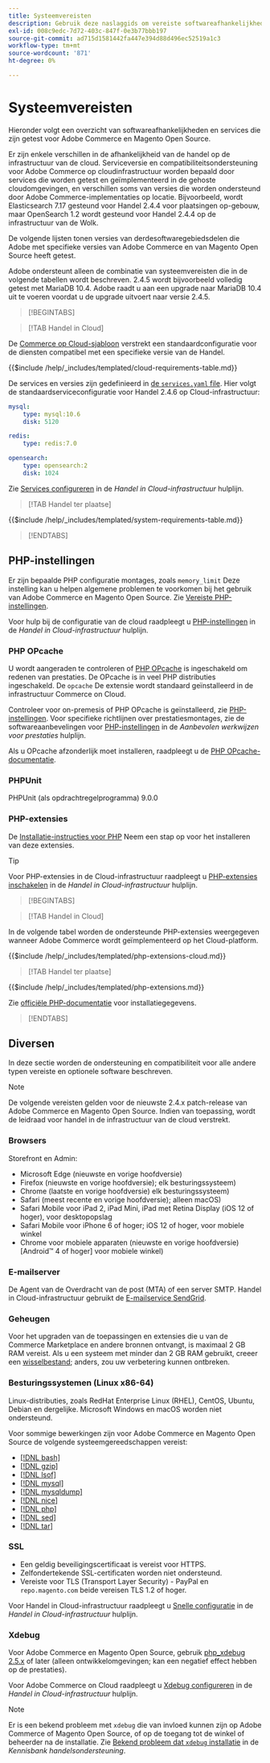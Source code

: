 ```yaml
---
title: Systeemvereisten
description: Gebruik deze naslaggids om vereiste softwareafhankelijkheden te identificeren die zijn getest met Adobe Commerce- en Magento Open Source-releases.
exl-id: 008c9edc-7d72-403c-847f-0e3b77bbb197
source-git-commit: ad715d1581442fa447e394d88d496ec52519a1c3
workflow-type: tm+mt
source-wordcount: '871'
ht-degree: 0%

---
```


# Systeemvereisten

Hieronder volgt een overzicht van softwareafhankelijkheden en services die zijn getest voor Adobe Commerce en Magento Open Source.

Er zijn enkele verschillen in de afhankelijkheid van de handel op de infrastructuur van de cloud. Serviceversie en compatibiliteitsondersteuning voor Adobe Commerce op cloudinfrastructuur worden bepaald door services die worden getest en geïmplementeerd in de gehoste cloudomgevingen, en verschillen soms van versies die worden ondersteund door Adobe Commerce-implementaties op locatie. Bijvoorbeeld, wordt Elasticsearch 7.17 gesteund voor Handel 2.4.4 voor plaatsingen op-gebouw, maar OpenSearch 1.2 wordt gesteund voor Handel 2.4.4 op de infrastructuur van de Wolk.

De volgende lijsten tonen versies van derdesoftwaregebiedsdelen die Adobe met specifieke versies van Adobe Commerce en van Magento Open Source heeft getest.

Adobe ondersteunt alleen de combinatie van systeemvereisten die in de volgende tabellen wordt beschreven. 2.4.5 wordt bijvoorbeeld volledig getest met MariaDB 10.4. Adobe raadt u aan een upgrade naar MariaDB 10.4 uit te voeren voordat u de upgrade uitvoert naar versie 2.4.5.

>[!BEGINTABS]

>[!TAB Handel in Cloud]

De [Commerce op Cloud-sjabloon](https://github.com/magento/magento-cloud) verstrekt een standaardconfiguratie voor de diensten compatibel met een specifieke versie van de Handel.

{{$include /help/_includes/templated/cloud-requirements-table.md}}

De services en versies zijn gedefinieerd in [de `services.yaml` file](https://github.com/magento/magento-cloud/blob/master/.magento/services.yaml). Hier volgt de standaardserviceconfiguratie voor Handel 2.4.6 op Cloud-infrastructuur:

```yaml
mysql:
    type: mysql:10.6
    disk: 5120

redis:
    type: redis:7.0

opensearch:
    type: opensearch:2
    disk: 1024
```

Zie [Services configureren](https://experienceleague.adobe.com/docs/commerce-cloud-service/user-guide/configure/service/services-yaml.html) in de _Handel in Cloud-infrastructuur_ hulplijn.

>[!TAB Handel ter plaatse]

{{$include /help/_includes/templated/system-requirements-table.md}}

>[!ENDTABS]

## PHP-instellingen

Er zijn bepaalde PHP configuratie montages, zoals `memory_limit` Deze instelling kan u helpen algemene problemen te voorkomen bij het gebruik van Adobe Commerce en Magento Open Source. Zie [Vereiste PHP-instellingen](prerequisites/php-settings.md).

Voor hulp bij de configuratie van de cloud raadpleegt u [PHP-instellingen](https://experienceleague.adobe.com/docs/commerce-cloud-service/user-guide/configure/app/php-settings.html) in de _Handel in Cloud-infrastructuur_ hulplijn.

### PHP OPcache

U wordt aangeraden te controleren of [PHP OPcache](https://www.php.net/manual/en/intro.opcache.php) is ingeschakeld om redenen van prestaties. De OPcache is in veel PHP distributies ingeschakeld. De `opcache` De extensie wordt standaard geïnstalleerd in de infrastructuur Commerce on Cloud.

Controleer voor on-premesis of PHP OPcache is geïnstalleerd, zie [PHP-instellingen](prerequisites/php-settings.md). Voor specifieke richtlijnen over prestatiesmontages, zie de softwareaanbevelingen voor [PHP-instellingen](https://experienceleague.adobe.com/docs/commerce-operations/performance-best-practices/software.html#php-settings) in de _Aanbevolen werkwijzen voor prestaties_ hulplijn.

Als u OPcache afzonderlijk moet installeren, raadpleegt u de [PHP OPcache-documentatie](https://www.php.net/manual/en/opcache.setup.php).

### PHPUnit

PHPUnit (als opdrachtregelprogramma) 9.0.0

### PHP-extensies

De [Installatie-instructies voor PHP](prerequisites/php-settings.md) Neem een stap op voor het installeren van deze extensies.

>[!TIP]
>
>Voor PHP-extensies in de Cloud-infrastructuur raadpleegt u [PHP-extensies inschakelen](https://experienceleague.adobe.com/docs/commerce-cloud-service/user-guide/configure/app/php-settings.html#enable-extensions) in de _Handel in Cloud-infrastructuur_ hulplijn.

>[!BEGINTABS]

>[!TAB Handel in Cloud]

In de volgende tabel worden de ondersteunde PHP-extensies weergegeven wanneer Adobe Commerce wordt geïmplementeerd op het Cloud-platform.

{{$include /help/_includes/templated/php-extensions-cloud.md}}

>[!TAB Handel ter plaatse]

{{$include /help/_includes/templated/php-extensions.md}}

Zie [officiële PHP-documentatie](https://www.php.net/manual/en/extensions.php) voor installatiegegevens.

>[!ENDTABS]

## Diversen

In deze sectie worden de ondersteuning en compatibiliteit voor alle andere typen vereiste en optionele software beschreven.

>[!NOTE]
>
>De volgende vereisten gelden voor de nieuwste 2.4.x patch-release van Adobe Commerce en Magento Open Source. Indien van toepassing, wordt de leidraad voor handel in de infrastructuur van de cloud verstrekt.

### Browsers

Storefront en Admin:

- Microsoft Edge (nieuwste en vorige hoofdversie)
- Firefox (nieuwste en vorige hoofdversie); elk besturingssysteem)
- Chrome (laatste en vorige hoofdversie) elk besturingssysteem)
- Safari (meest recente en vorige hoofdversie); alleen macOS)
- Safari Mobile voor iPad 2, iPad Mini, iPad met Retina Display (iOS 12 of hoger), voor desktopopslag
- Safari Mobile voor iPhone 6 of hoger; iOS 12 of hoger, voor mobiele winkel
- Chrome voor mobiele apparaten (nieuwste en vorige hoofdversie) [Android™ 4 of hoger] voor mobiele winkel)

### E-mailserver

De Agent van de Overdracht van de post (MTA) of een server SMTP. Handel in Cloud-infrastructuur gebruikt de [E-mailservice SendGrid](https://experienceleague.adobe.com/docs/commerce-cloud-service/user-guide/project/sendgrid.html).

### Geheugen

Voor het upgraden van de toepassingen en extensies die u van de Commerce Marketplace en andere bronnen ontvangt, is maximaal 2 GB RAM vereist. Als u een systeem met minder dan 2 GB RAM gebruikt, creeer een [wisselbestand](https://support.magento.com/hc/en-us/articles/360032980432); anders, zou uw verbetering kunnen ontbreken.

### Besturingssystemen (Linux x86-64)

Linux-distributies, zoals RedHat Enterprise Linux (RHEL), CentOS, Ubuntu, Debian en dergelijke. Microsoft Windows en macOS worden niet ondersteund.

Voor sommige bewerkingen zijn voor Adobe Commerce en Magento Open Source de volgende systeemgereedschappen vereist:

- [[!DNL bash]](https://www.gnu.org/software/bash/)
- [[!DNL gzip]](https://www.gzip.org/)
- [[!DNL lsof]](https://linux.die.net/man/8/lsof)
- [[!DNL mysql]](https://www.mysql.com/)
- [[!DNL mysqldump]](https://dev.mysql.com/doc/refman/8.0/en/mysqldump.html)
- [[!DNL nice]](https://linux.die.net/man/1/nice)
- [[!DNL php]](https://www.php.net/)
- [[!DNL sed]](https://www.gnu.org/software/sed/manual/sed.html)
- [[!DNL tar]](https://linux.die.net/man/1/tar)

### SSL

- Een geldig beveiligingscertificaat is vereist voor HTTPS.
- Zelfondertekende SSL-certificaten worden niet ondersteund.
- Vereiste voor TLS (Transport Layer Security) - PayPal en `repo.magento.com` beide vereisen TLS 1.2 of hoger.

Voor Handel in Cloud-infrastructuur raadpleegt u [Snelle configuratie](https://experienceleague.adobe.com/docs/commerce-cloud-service/user-guide/cdn/setup-fastly/fastly-configuration.html) in de _Handel in Cloud-infrastructuur_ hulplijn.

### Xdebug

Voor Adobe Commerce en Magento Open Source, gebruik [php_xdebug 2.5.x](https://xdebug.org/download) of later (alleen ontwikkelomgevingen; kan een negatief effect hebben op de prestaties).

Voor Adobe Commerce on Cloud raadpleegt u [Xdebug configureren](https://experienceleague.adobe.com/docs/commerce-cloud-service/user-guide/develop/test/debug.html) in de _Handel in Cloud-infrastructuur_ hulplijn.

>[!NOTE]
>
>Er is een bekend probleem met `xdebug` die van invloed kunnen zijn op Adobe Commerce of Magento Open Source, of op de toegang tot de winkel of beheerder na de installatie. Zie [Bekend probleem dat `xdebug` installatie](https://experienceleague.adobe.com/docs/commerce-knowledge-base/kb/troubleshooting/miscellaneous/known-issues-that-affect-installation.html) in de _Kennisbank handelsondersteuning_.
